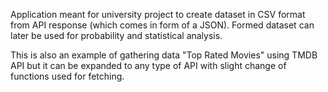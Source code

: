 Application meant for university project to create dataset in CSV format from API response (which comes in form of a JSON). Formed dataset can later be used for probability and statistical analysis.

This is also an example of gathering data "Top Rated Movies" using TMDB API but it can be expanded to any type of API with slight change of functions used for fetching.
